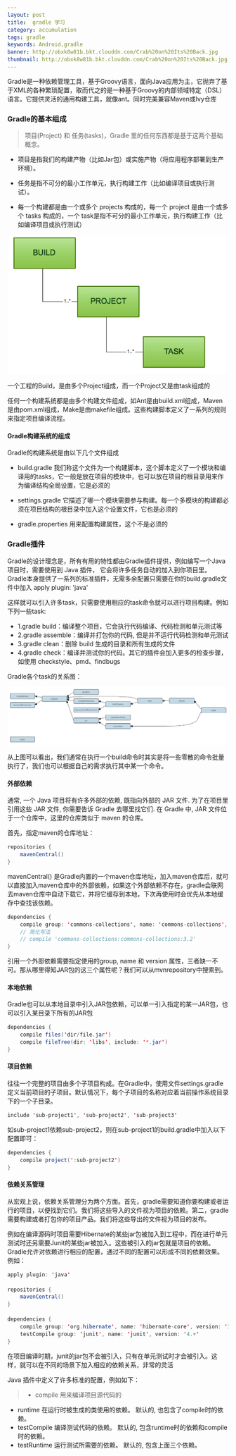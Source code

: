 ```yaml
---
layout: post
title:  gradle 学习
category: accumulation
tags: gradle
keywords: Android,gradle
banner: http://obxk8w81b.bkt.clouddn.com/Crab%20on%20Its%20Back.jpg
thumbnail: http://obxk8w81b.bkt.clouddn.com/Crab%20on%20Its%20Back.jpg
---
```



Gradle是一种依赖管理工具，基于Groovy语言，面向Java应用为主，它抛弃了基于XML的各种繁琐配置，取而代之的是一种基于Groovy的内部领域特定（DSL）语言。它提供灵活的通用构建工具，就像ant。同时完美兼容Maven或Ivy仓库

### Gradle的基本组成

> 项目(Project) 和 任务(tasks)，Gradle 里的任何东西都是基于这两个基础概念。

<!--more-->

- 项目是指我们的构建产物（比如Jar包）或实施产物（将应用程序部署到生产环境）。

- 任务是指不可分的最小工作单元，执行构建工作（比如编译项目或执行测试）。

- 每一个构建都是由一个或多个 projects 构成的，每一个 project 是由一个或多个 tasks 构成的，一个 task是指不可分的最小工作单元，执行构建工作（比如编译项目或执行测试）

![basic structure](/images/blogimages/2016/gradle_structure1.png)

一个工程的Build，是由多个Project组成，而一个Project又是由task组成的

任何一个构建系统都是由多个构建文件组成，如Ant是由build.xml组成，Maven是由pom.xml组成，Make是由makefile组成。这些构建脚本定义了一系列的规则来指定项目编译流程。

#### Gradle构建系统的组成

Gradle的构建系统是由以下几个文件组成

- build.gradle 我们称这个文件为一个构建脚本，这个脚本定义了一个模块和编译用的tasks，它一般是放在项目的模块中，也可以放在项目的根目录用来作为编译结构全局设置，它是必须的

- settings.gradle 它描述了哪一个模块需要参与构建。每一个多模块的构建都必须在项目结构的根目录中加入这个设置文件，它也是必须的

- gradle.properties 用来配置构建属性，这个不是必须的

### Gradle插件
Gradle的设计理念是，所有有用的特性都由Gradle插件提供，例如编写一个Java项目时，需要使用到 Java 插件， 它会将许多任务自动的加入到你项目里。Gradle本身提供了一系列的标准插件，无需多余配置只需要在你的build.gradle文件中加入 apply plugin: 'java'

这样就可以引入许多task，只需要使用相应的task命令就可以进行项目构建。例如下列一些task:

- 1.gradle build：编译整个项目，它会执行代码编译、代码检测和单元测试等
- 2.gradle assemble：编译并打包你的代码, 但是并不运行代码检测和单元测试
- 3.gradle clean：删除 build 生成的目录和所有生成的文件
- 4.gradle check：编译并测试你的代码。其它的插件会加入更多的检查步骤，如使用 checkstyle、pmd、findbugs

Gradle各个task的关系图：

![basic task](/images/blogimages/2016/gradle_task.png)

从上图可以看出，我们通常在执行一个build命令时其实是将一些零散的命令批量执行了，我们也可以根据自己的需求执行其中某一个命令。

#### 外部依赖

通常, 一个 Java 项目将有许多外部的依赖, 既指向外部的 JAR 文件. 为了在项目里引用这些 JAR 文件, 你需要告诉 Gradle 去哪里找它们. 在 Gradle 中, JAR 文件位于一个仓库中，这里的仓库类似于 maven 的仓库。

首先，指定maven的仓库地址：

~~~ Java
repositories {
	mavenCentral()
}
~~~
mavenCentral() 是Gradle内置的一个maven仓库地址，加入maven仓库后，就可以直接加入maven仓库中的外部依赖，如果这个外部依赖不存在，gradle会联网去maven仓库中自动下载它，并将它缓存到本地，下次再使用时会优先从本地缓存中查找该依赖。

~~~ Java
dependencies {
	compile group: 'commons-collections', name: 'commons-collections', version: '3.2'
	// 简化写法
	// compile 'commons-collections:commons-collections:3.2'
}
~~~
引用一个外部依赖需要指定使用的group, name 和 version 属性，三者缺一不可。那从哪里得知JAR包的这三个属性呢？我们可以从mvnrepository中搜索到。

#### 本地依赖

Gradle也可以从本地目录中引入JAR包依赖，可以单一引入指定的某一JAR包，也可以引入某目录下所有的JAR包

~~~ Java
dependencies {
	compile files('dir/file.jar')
	compile fileTree(dir: 'libs', include: '*.jar')
}
~~~
#### 项目依赖

往往一个完整的项目由多个子项目构成。在Gradle中，使用文件settings.gradle定义当前项目的子项目。默认情况下，每个子项目的名称对应着当前操作系统目录下的一个子目录。

~~~ Java
include 'sub-project1', 'sub-project2', 'sub-project3'
~~~
如sub-project1依赖sub-project2，则在sub-project1的build.gradle中加入以下配置即可：

~~~ Java
dependencies {
	compile project(':sub-project2')
}
~~~
#### 依赖关系管理

从宏观上说，依赖关系管理分为两个方面。首先，gradle需要知道你要构建或者运行的项目，以便找到它们。我们将这些导入的文件视为项目的依赖。第二，gradle需要构建或者打包你的项目产品。我们将这些导出的文件视为项目的发布。

例如在编译源码时项目需要Hibernate的某些jar包被加入到工程中，而在进行单元测试时还另需要Junit的某些jar被加入。这些被引入的jar包就是项目的依赖。Gradle允许对依赖进行相应的配置，通过不同的配置可以形成不同的依赖效果。例如：

~~~ Java
apply plugin: 'java'

repositories {
    mavenCentral()
}

dependencies {
    compile group: 'org.hibernate', name: 'hibernate-core', version: '3.6.7.Final'
    testCompile group: 'junit', name: 'junit', version: '4.+'
}
~~~
在项目编译时期，junit的jar包不会被引入，只有在单元测试时才会被引入。这样，就可以在不同的场景下加入相应的依赖关系，非常的灵活

Java 插件中定义了许多标准的配置，例如如下：

> - compile
	用来编译项目源代码的
- runtime
	在运行时被生成的类使用的依赖。 默认的, 也包含了compile时的依赖。
- testCompile
	编译测试代码的依赖。 默认的, 包含runtime时的依赖和compile时的依赖。
- testRuntime
	运行测试所需要的依赖。 默认的, 包含上面三个依赖。
